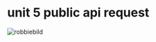 # unit 5 public api request
![robbiebild](https://user-images.githubusercontent.com/17027312/143914999-4b3362b9-259e-4fe0-9258-fff161b1c67a.jpeg)
